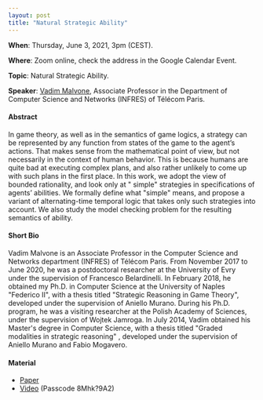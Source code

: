 ```yaml
---
layout: post 
title: "Natural Strategic Ability"
---
```


**When**:  Thursday, June 3, 2021, 3pm (CEST).

**Where**: Zoom online, check the address in the Google Calendar Event.

**Topic**: Natural Strategic Ability.

**Speaker**: [Vadim Malvone](http://wpage.unina.it/vadim.malvone/), Associate Professor in the Department of Computer
Science and Networks (INFRES) of Télécom Paris.

#### Abstract

In game theory, as well as in the semantics of game logics, a strategy can be represented by any function from states of
the game to the agent’s actions. That makes sense from the mathematical point of view, but not necessarily in the
context of human behavior. This is because humans are quite bad at executing complex plans, and also rather unlikely to
come up with such plans in the first place. In this work, we adopt the view of bounded rationality, and look only at "
simple" strategies in specifications of agents’ abilities. We formally define what "simple" means, and propose a variant
of alternating-time temporal logic that takes only such strategies into account. We also study the model checking
problem for the resulting semantics of ability.

#### Short Bio

Vadim Malvone is an Associate Professor in the Computer Science and Networks department (INFRES) of Télécom Paris. From November
2017 to June 2020, he was a postdoctoral researcher at the University of Evry under the supervision of Francesco
Belardinelli. In February 2018, he obtained my Ph.D. in Computer Science at the University of Naples "Federico II", with
a thesis titled "Strategic Reasoning in Game Theory", developed under the supervision of Aniello Murano. During his Ph.D.
program, he was a visiting researcher at the Polish Academy of Sciences, under the supervision of Wojtek Jamroga. In July
2014, Vadim obtained his Master's degree in Computer Science, with a thesis titled "Graded modalities in strategic reasoning"
, developed under the supervision of Aniello Murano and Fabio Mogavero.

#### Material

- [Paper](https://www.sciencedirect.com/science/article/pii/S0004370219301717)
- [Video](https://uniroma1.zoom.us/rec/share/vBMIlWgB85_KFpx55TZ6yQO34LDO1tnM18ZDN7EkA5TIK3QSu3Uwxpt5lq_eFMHZ.B8dQGHi-MgZlSfha) (Passcode 8Mhk?9A2)

